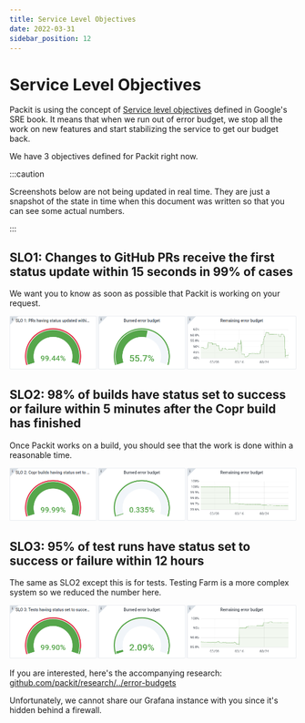 ```yaml
---
title: Service Level Objectives
date: 2022-03-31
sidebar_position: 12
---
```


# Service Level Objectives

Packit is using the concept of [Service level
objectives](https://sre.google/sre-book/service-level-objectives/) defined in
Google's SRE book. It means that when we run out of error budget, we stop all
the work on new features and start stabilizing the service to get our budget back.

We have 3 objectives defined for Packit right now.

:::caution

Screenshots below are not being updated in real time. They are just a snapshot
of the state in time when this document was written so that you can see some
actual numbers.

:::

## SLO1: Changes to GitHub PRs receive the first status update within 15 seconds in 99% of cases

We want you to know as soon as possible that Packit is working on your request.

![SLO 1](img/slo/slo1.png)

## SLO2: 98% of builds have status set to success or failure within 5 minutes after the Copr build has finished

Once Packit works on a build, you should see that the work is done within a
reasonable time.

![SLO 2](img/slo/slo2.png)


## SLO3: 95% of test runs have status set to success or failure within 12 hours

The same as SLO2 except this is for tests. Testing Farm is a more complex
system so we reduced the number here.

![SLO 3](img/slo/slo3.png)

If you are interested, here's the accompanying research:
[github.com/packit/research/../error-budgets](https://github.com/packit/research/tree/main/error-budgets)

Unfortunately, we cannot share our Grafana instance with you since it's hidden
behind a firewall.
